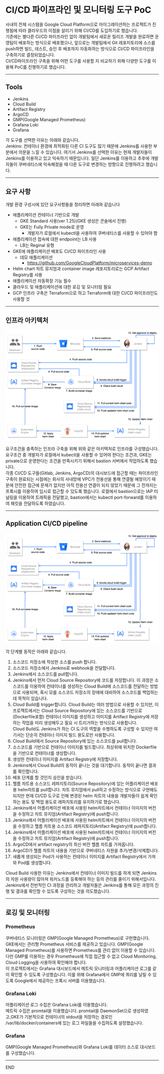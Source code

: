 # CI/CD 파이프라인 및 모니터링 도구 PoC

사내의 전체 시스템을 Google Cloud Platform으로 마이그레이션하는 프로젝트가 진행됨에 따라 클라우드의 이점을 살리기 위해 CI/CD를 도입하기로 했습니다.  
기존에는 별다른 CI/CD 파이프라인 없이 개발팀에서 새로운 릴리즈 개발을 완료하면 운영팀이 배포하는 방식으로 배포했으나, 앞으로는 개발팀에서 Git 레포지토리에 소스를 push하면 빌드, 테스트, 승인 후 배포까지 자동화하는 방식으로 CI/CD 파이프라인을 구축하기로 결정되었습니다.  
CI/CD파이프라인 구축을 위해 어떤 도구를 사용할 지 비교하기 위해 다양한 도구를 이용해 PoC를 진행하기로 했습니다.  

---

## Tools
- Jenkins
- Cloud Build
- Artifact Registry
- ArgoCD
- GMP(Google Managed Prometheus)
- Grafana Loki
- Grafana

각 도구를 선택한 이유는 아래와 같습니다.  
Jenkins: 컨테이너 환경에 최적화된 다른 CI 도구도 많기 때문에 Jenkins를 사용한 부분에서 의문을 느낄 수 있습니다. 여기서 Jenkins를 선택한 이유는 현재 개발자들이 Jenkins를 이용하고 있고 익숙하기 때문입니다. 일단 Jenkins를 이용하고 추후에 개발자들이 쿠버네티스에 익숙해졌을 때 다른 도구로 변경하는 방향으로 진행하려고 했습니다.

---

## 요구 사항

개발 환경 구성시에 있던 요구사항들을 정리하면 아래와 같습니다
- 애플리케이션 컨테이너 기반으로 개발
    - GKE Standard 사용(ver 1.25)(GKE 생성은 콘솔에서 진행)
    - GKE는 Fully Private mode로 운영
        - 개발자가 로컬에서 kubectl을 사용하여 쿠버네티스를 사용할 수 있어야 함
- 애플리케이션 접속에 대한 endpoint는 LB 사용
    - LB는 Reginal 유형
- GKE에 애플리케이션 배포도 CI/CD 파이프라인 사용
    - 데모 애플리케이션
        - https://github.com/GoogleCloudPlatform/microservices-demo
- Helm chart 차트 뮤지엄과 container image 레포지토리로는 GCP Artifact Registry를 사용
- 애플리케이션 자동확장 기능 필수
- 클라우드 및 애플리케이션에 대한 로깅 및 모니터링 필요
- GCP 인프라 구축은 Terraform으로 하고 Terraform에 대한 CI/CD 파이프라인도 사용할 것

---

## 인프라 아키텍처

![Infra-Architecture](/img/Application-CICD-pipeline.png)

요구조건을 충족하는 인프라 구축을 위해 위와 같은 아키텍처로 인프라를 구성했습니다.  
요구조건 중 개발자가 로컬에서 kubectl을 사용할 수 있어야 한다는 조건과, GKE는 private으로 운영한다는 조건을 만족시키기 위해서 bastion 서버에서 작업하도록 했습니다.  
각종 CI/CD 도구들(Gitlab, Jenkins, ArgoCD)의 대시보드에 접근할 때는 파이프라인 구축이 완료되는 시점에는 회사의 사내망에 VPC가 전용선을 통해 연결될 예정이기 때문에 안전한 접근에 문제가 없지만 아직 전용선 연결이 되지 않았기 때문에 그 전까지는 프록시를 이용하여 임시로 접근할 수 있도록 했습니다.
로컬에서 bastion으로는 IAP 터널링을 이용하여 트래픽을 전달했고, bastion에서는 kubectl port-forward를 이용하여 패킷을 전달하도록 하였습니다.

---

## Application CI/CD pipeline

![Application Ci/CD pipeline](/img/Application-CICD-pipeline.png)

각 단계별 동작은 아래와 같습니다.
1. 소스코드 저장소에 작성한 소스를 push 합니다.
2. 소스코드 저장소에서 Jenkins로 webhook을 전달합니다.
3. Jenkins에서 소스코드를 pull합니다.
4. Jenkins에서 먼저 Cloud Source Repository에 코드를 저장합니다. 이 과정은 소스코드를 이용하여 컨테이너를 생성하는 Cloud Build에 소스코드를 전달하는 방법으로 사용되며, 혹시 모를 소스코드 저장소의 장애에 대비하여 소스코드를 백업하는데 목적이 있습니다.
5. Cloud Build를 trigger합니다. Cloud Build는 여러 방법으로 사용할 수 있지만, 이 프로젝트에서는 Cloud Source Repository에 있는 소스코드를 기반으로(Dockerfile포함) 컨테이너 이미지를 생성하고 이미지를 Artifact Registry에 저장하는 작업을 미리 생성해두고 필요 시 트리거하는 방식으로 사용합니다.  
    Cloud Build도 Jenkins가 하는 CI 도구의 역할을 수행하도록 구성할 수 있지만 여기서는 단순히 컨테이너 이미지 빌드 용도로만 사용합니다.
6. Cloud Build에서 Source Repository에 있는 소스코드를 pull합니다.
7. 소스코드를 기반으로 컨테이너 이미지를 빌드합니다. 최상위에 위치한 Dockerfile을 기반으로 컨테이너를 생성합니다.
8. 생성한 컨테이너 이미지를 Artifact Registry에 저장합니다.
9. Jenkins에서 Cloud Build의 동작이 끝나는 것을 대기합니다. 동작이 끝나면 결과를 확인합니다.
10. 배포 단계를 할 것인지 승인을 받습니다.
11. 헬름 차트용 소스코드 레파지토리(Source Repository)에 있는 어플리케이션 배포용 helm차트를 pull합니다. 차트 뮤지엄에서 pull하고 수정하는 방식으로 구현해도 되지만 현재 CI/CD 도구로 인해 변경된 helm 차트의 내용을 개발자들이 쉽게 확인하는 용도 및 백업 용도로 레파지토리를 유지하기로 했습니다.
13. Jenkins에서 어플리케이션 배포에 사용된 helm차트에서 컨테이너 이미지의 버전을 수정하고 차트 뮤지엄(Artifact Registry)에 push합니다.
13. Jenkins에서 어플리케이션 배포에 사용된 helm차트에서 컨테이너 이미지의 버전을 수정하고 헬름 차트용 소스코드 레파지토리(Artifact Registry)에 push합니다.
13. Jenkins에서 어플리케이션 배포에 사용된 helm차트에서 컨테이너 이미지의 버전을 수정하고 차트 뮤지엄(Artifact Registry)에 push합니다.
14. ArgoCD에서 artifact registry의 최신 버전 헬름 차트를 가져옵니다. 
15. ArgoCD가 헬름 차트의 내용을 기반으로 쿠버네티스 자원을 추가/변경/삭제합니다.
16. 새롭게 생성되는 Pod가 사용하는 컨테이너 이미지를 Artifact Registry에서 가져와 Pod를 생성합니다.

Cloud Build 사용한 이유는 Jenkins에서 컨테이너 이미지 빌드를 하게 되면 Jenkins의 자원 사용량이 많아져 워커노드를 등록해야 하는 등의 관리를 줄이기 위해서입니다.
Jenkins에서 전반적인 CI 과정을 관리하고 개발자들은 Jenkins를 통해 모든 과정의 진행 및 결과를 확인할 수 있도록 구성하는 것을 의도했습니다.

---

## 로깅 및 모니터링

### Prometheus
쿠버네티스 모니터링은 GMP(Google Managed Prometheus)로 구현했습니다.
GKE에서는 관리형 Prometheus 서비스를 제공하고 있습니다. GMP(Google Managed Prometheus)를 사용하면 Prometheus를 관리 없이 이용할 수 있습니다.  
다만 GMP를 이용하는 경우 Prometheus에 직접 접근할 수 없고 Cloud Monitoring, Cloud Logging을 사용하여 확인해야 합니다.  
이 프로젝트에서는 Grafana 대시보드에서 메트릭 모니터링과 어플리케이션 로그를 같이 확인할 수 있도록 구성했습니다. 이를 위해 Grafana에서 GMP에 쿼리를 날릴 수 있도록 Google에서 제공하는 프록시 서버를 이용했습니다.

### Grafana Loki

어플리케이션 로그 수집은 Grafana Loki를 이용했습니다.  
메트릭 수집은 promtail을 이용했습니다. promtail을 DaemonSet으로 생성하였고,GKE가 기본적으로 컨테이너의 stdout을 저장하는 경로인 /var/lib/docker/containers에 있는 로그 파일들을 수집하도록 설정했습니다.

### Grafana

GMP(Google Managed Prometheus)와 Grafana Loki를 데이터 소스로 대시보드를 구성했습니다.

---

END